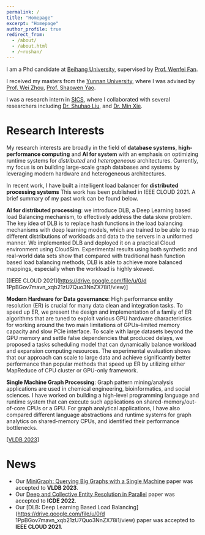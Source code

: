 ```yaml
---
permalink: /
title: "Homepage"
excerpt: "Homepage"
author_profile: true
redirect_from: 
  - /about/
  - /about.html
  - /~roshan/
---
```


I am a Phd candidate at [Beihang University](https://ev.buaa.edu.cn/), supervised by [Prof. Wenfei Fan](https://homepages.inf.ed.ac.uk/wenfei/).

I received my masters from the 
[Yunnan University](http://english.ynu.edu.cn/), where I was advised by 
[Prof. Wei Zhou](http://drona.csa.iisc.ernet.in/~uday/),
[Prof. Shaowen Yao](http://drona.csa.iisc.ernet.in/~uday/).

I was a research intern in 
[SICS](https://www.microsoft.com/en-us/research/group/research-in-software-engineering-rise/), 
where I collaborated with several researchers including 
[Dr. Shuhao Liu](https://shuhaoliu.github.io), and
[Dr. Min Xie](https://www.microsoft.com/en-us/research/people/kilai/).

# Research Interests

My research interests are broadly in the field of 
**database systems**, **high-performance computing** and **AI for system**
with an emphasis on optimizing runtime systems for 
*distributed* and *heterogeneous* architectures. 
Currently, my focus is on building 
large-scale graph databases and systems by leveraging modern hardware and heterogeneous architectures. 

In recent work, 
I have built a intelligent load balancer for **distributed processing systems**
This work has been published in IEEE CLOUD 2021.
A brief summary of my past work can be found below.

**AI for distributed processing**:
 we introduce DLB, a Deep Learning based load Balancing mechanism, to effectively address the data skew problem. The key idea of DLB is to replace hash functions in the load balancing mechanisms with deep learning models, which are trained to be able to map different distributions of workloads and data to the servers in a uniformed manner. We implemented DLB and deployed it on a practical Cloud environment using CloudSim. Experimental results using both synthetic and real-world data sets show that compared with traditional hash function based load balancing methods, DLB is able to achieve more balanced mappings, especially when the workload is highly skewed.

[[IEEE CLOUD 2021](https://drive.google.com/file/u/0/d 1PpBGov7mavn_xqb21zU7Quo3NnZX78i1/view)]
<!--
[[PLDI 2018](https://roshandathathri.github.io/publication/2018-pldi), 
[ASPLOS 2019](https://roshandathathri.github.io/publication/2019-asplos), 
[VLDB 2018](https://roshandathathri.github.io/publication/2018-vldb), 
[PPoPP 2019](https://roshandathathri.github.io/publication/2019-ppopp), 
[PACT 2019](https://roshandathathri.github.io/publication/2019-pact), 
[IPDPS 2021](https://roshandathathri.github.io/publication/2021-ipdps), 
[IPDPS 2020](https://roshandathathri.github.io/publication/2020-ipdps), 
[IPDPS 2019](https://roshandathathri.github.io/publication/2019-ipdps), 
[IPDPS 2018](https://roshandathathri.github.io/publication/2018-ipdps), 
[Euro-Par 2018](https://roshandathathri.github.io/publication/2018-europar),
[HPEC GraphChallenge 2019](https://roshandathathri.github.io/publication/2019-graphchallenge), 
[BigData 2017](https://roshandathathri.github.io/publication/2017-bigdata)]
-->
<!-- I intend to build on this to support  
*distributed and heterogeneous systems for sparse computation 
like graph databases, graph mining, graph embeddings,
sparse deep learning, and mesh-based numerical simulation*. -->

**Modern Hardware for Data governance**:
High performance entity resolution (ER) is crucial for many data clean and integration tasks. To speed up ER, we present the design and implementation of a family of ER algorithms that are tuned to exploit various GPU hardware characteristics for working around the two main limitations of GPUs–limited memory capacity and slow PCIe interface. To scale with large datasets beyond the GPU memory and settle  false dependencies that produced delays, we proposed a tasks scheduling model that can dynamically balance workload and expansion computing resources. The experimental evaluation shows that our approach can scale to large data and achieve significantly better performance than popular methods that speed up ER by utilizing  either MapReduce of CPU cluster or GPU-only framework.

**Single Machine Graph Processing**: 
Graph pattern mining/analysis applications are used in chemical engineering, 
bioinformatics, and social sciences. I have worked on building a 
high-level programming language and runtime system that can execute 
such applications on shared-memory/out-of-core CPUs or a GPU. For graph analytical 
applications,
I have also compared different language abstractions and 
runtime systems for graph analytics on shared-memory CPUs, and 
identified their performance bottlenecks. 


[[VLDB 2023](https://shuhaoliu.github.io/assets/papers/minigraph-full.pdf)]
<!--
[[VLDB 2020](https://roshandathathri.github.io/publication/2020-vldb-1),
[VLDB 2020](https://roshandathathri.github.io/publication/2020-vldb-2),
[IISWC 2020](https://roshandathathri.github.io/publication/2020-iiswc-1),
[IISWC 2020](https://roshandathathri.github.io/publication/2020-iiswc-2)]
-->

# News

* Our [MiniGraph: Querying Big Graphs with a Single Machine](https://shuhaoliu.github.io/assets/papers/minigraph-full.pdf) paper was accepted to **VLDB 2023**.
* Our [Deep and Collective Entity Resolution in Parallel](https://drive.google.com/file/u/0/d/1PpBGov7mavn_xqb21zU7Quo3NnZX78i1/view) paper was accepted to **ICDE 2022**.
* Our [DLB: Deep Learning Based Load Balancing](https://drive.google.com/file/u/0/d 1PpBGov7mavn_xqb21zU7Quo3NnZX78i1/view) paper was accepted to **IEEE CLOUD 2021**.
